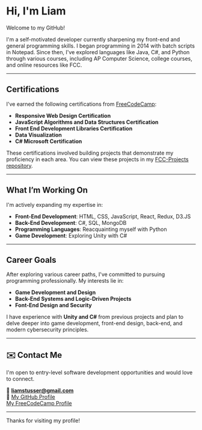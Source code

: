# Hi, I'm Liam

Welcome to my GitHub!

I'm a self-motivated developer currently sharpening my front-end and general programming skills. I began programming in 2014 with batch scripts in Notepad. Since then, I've explored languages like Java, C#, and Python through various courses, including AP Computer Science, college courses, and online resources like FCC.

---

## Certifications

I've earned the following certifications from [FreeCodeCamp](https://www.freecodecamp.org/LiamStusser):

- **Responsive Web Design Certification** 
- **JavaScript Algorithms and Data Structures Certification** 
- **Front End Development Libraries Certification**
- **Data Visualization**
- **C# Microsoft Certification**

These certifications involved building projects that demonstrate my proficiency in each area. You can view these projects in my [FCC-Projects repository](https://github.com/Liam-Stusser/FCC-Projects).

---

## What I’m Working On

I'm actively expanding my expertise in:

- **Front-End Development**: HTML, CSS, JavaScript, React, Redux, D3.JS
- **Back-End Development**: C#, SQL, MongoDB
- **Programming Languages**: Reacquainting myself with Python
- **Game Development**: Exploring Unity with C#

---

## Career Goals

After exploring various career paths, I've committed to pursuing programming professionally. My interests lie in:

- **Game Development and Design**
- **Back-End Systems and Logic-Driven Projects**
- **Font-End Design and Security**

I have experience with **Unity and C#** from previous projects and plan to delve deeper into game development, front-end design, back-end, and modern cybersecurity principles.

---

## ✉️ Contact Me

I'm open to entry-level software development opportunities and would love to connect.

📧 **liamstusser@gmail.com**  
🔗 [My GitHub Profile](https://github.com/Liam-Stusser)  
  [My FreeCodeCamp Profile](https://www.freecodecamp.org/LiamStusser)

---

Thanks for visiting my profile!
